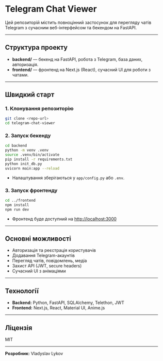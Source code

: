 # Telegram Chat Viewer

Цей репозиторій містить повноцінний застосунок для перегляду чатів Telegram з сучасним веб-інтерфейсом та бекендом на FastAPI.

---

## Структура проекту

- **backend/** — бекенд на FastAPI, робота з Telegram, база даних, авторизація.
- **frontend/** — фронтенд на Next.js (React), сучасний UI для роботи з чатами.

---

## Швидкий старт

### 1. Клонування репозиторію

```sh
git clone <repo-url>
cd telegram-chat-viewer
```

### 2. Запуск бекенду

```sh
cd backend
python -m venv .venv
source .venv/bin/activate
pip install -r requirements.txt
python init_db.py
uvicorn main:app --reload
```

- Налаштування зберігаються у `app/config.py` або `.env`.

### 3. Запуск фронтенду

```sh
cd ../frontend
npm install
npm run dev
```

- Фронтенд буде доступний на [http://localhost:3000](http://localhost:3000)

---

## Основні можливості

- Авторизація та реєстрація користувачів
- Додавання Telegram-акаунтів
- Перегляд чатів, повідомлень, медіа
- Захист API (JWT, secure headers)
- Сучасний UI з анімаціями

---

## Технології

- **Backend:** Python, FastAPI, SQLAlchemy, Telethon, JWT
- **Frontend:** Next.js, React, Material UI, Anime.js

---

## Ліцензія

MIT

---

**Розробник:** Vladyslav Lykov
